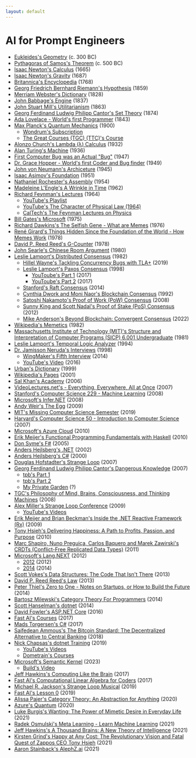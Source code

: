 ```yaml
---
layout: default
---
```


# AI for Prompt Engineers
- <span class=“math”>[Eukleides's Geometry](https://www.bing.com/search?q=euclidean+geometry) (c. 300 BC)</span>
- <span class=“math”>[Pythagoras of Samos's Theorem](https://resources.wolframcloud.com/FormulaRepository/resources/Pythagorean-Theorem) (c. 500 BC)</span>
- <span class=“math”>[Isaac Newton's Calculus](https://www.thegreatcourses.com/courses/understanding-calculus-problems-solutions-and-tips) (1665)</span>
- <span class=“physics”>[Isaac Newton's Gravity](https://www.britannica.com/science/Newtons-law-of-gravitation) (1687)</span>
- <span class=“encyclopedia”>[Britannica's Encyclopedia](https://www.britannica.com) (1768)</span>
- <span class=“math”>[Georg Friedrich Bernhard Riemann's Hypothesis](https://youtu.be/YTCE2SXguwU) (1859)</span>
- <span class=“dictionary”>[Merriam Webster's Dictionary](https://www.merriam-webster.com) (1828)</span>
- <span class=“computer-science”>[John Babbage's Engine](https://www.computerhistory.org/babbage) (1837)</span>
- <span class=“philosophy”>[John Stuart Mill's Utilitarianism](https://www.youtube.com/watch?v=03ESwNlyG8k) (1863)</span>
- <span class=“math”>[Georg Ferdinand Ludwig Philipp Cantor's Set Theory](https://en.wikipedia.org/wiki/Set_theory) (1874)</span>
- <span class=“computer-science”>[Ada Lovelace - World's first Programmer](https://www.britannica.com/story/ada-lovelace-the-first-computer-programmer) (1843)</span>
- <span class=“physics”>[Max Planck's Quantum Mechanics](https://en.wikipedia.org/wiki/Max_Planck) (1900)</span>
  - <span class=“physics”>[Wondrum's Subscription](https://www.wondrium.com/quantum-mechanics)</span>
  - <span class=“physics”>[The Great Courses (TGC) (TTC)'s Course](https://www.thegreatcourses.com/courses/quantum-mechanics-the-physics-of-the-microscopic-world)</span>
- <span class=“math”>[Alonzo Church's Lambda (λ) Calculus](https://plato.stanford.edu/entries/church/supplementD.html) (1932)</span>
- <span class=“math”>[Alan Turing's Machine](https://plato.stanford.edu/entries/turing-machine) (1936)</span>
- <span class=“computer-science”>[First Computer Bug was an Actual "Bug"](https://education.nationalgeographic.org/resource/worlds-first-computer-bug) (1947)</span>
- <span class=“computer-science”>[Dr. Grace Hopper - World's first Coder and Bug finder](https://www.biography.com/scientist/grace-hopper) (1949)</span>
- <span class=“computer-science”>[John von Neumann's Archiceture](https://en.wikipedia.org/wiki/Von_Neumann_architecture) (1945)</span>
- <span class=“fiction”>[Isaac Asimov's Foundation](https://www.amazon.com/Foundation-Isaac-Asimov-audiobook/dp/B003IF37TK) (1951)</span>
- <span class=“computer-science”>[Nathaniel Rochester's Assembly](https://en.wikipedia.org/wiki/Assembly_language) (1954)</span>
- <span class=“fiction”>[Madeleine L'Engle's A Wrinkle in Time](https://www.amazon.com/Wrinkle-Time-Archival-Author-Quintet/dp/B07JHTMZFX) (1962)</span>
- <span class=“physics”>[Richard Feynman's Lectures](https://en.wikipedia.org/wiki/Richard_Feynman) (1964)</span>
  - <span class=“physics”>[YouTube's Playlist](https://www.youtube.com/playlist?list=PLyQSN7X0ro23NUN9RYBP5xdBYoiv2_5y2)</span>
  - <span class=“physics”>[YouTube's The Character of Physical Law (1964)](https://www.youtube.com/watch?v=kEx-gRfuhhk)</span>
  - <span class=“physics”>[CalTech's The Feynman Lectures on Physics](https://www.feynmanlectures.caltech.edu)</span>
- <span class=“computer-science”>[Bill Gates's Microsoft](https://microsoft.com) (1975)</span>
- <span class="popular-science">[Richard Dawkins's The Selfish Gene - What are Memes](https://www.amazon.com/Extended-Selfish-Gene-Richard-Dawkins-dp-0198788789/dp/0198788789) (1976)</span>
- <span class="anthropology">[René Girard's Things Hidden Since the Foundation of the World - How Memes Work](https://www.amazon.com/Things-Hidden-Since-Foundation-World-ebook/dp/B0C6TWDPMR) (1978)</span>
- <span class=“computer-science”>[David P. Reed Reed's G-Counter](https://en.wikipedia.org/wiki/Conflict-free_replicated_data_type) (1978)</span>
- <span class=“math”>[John Searle's Chinese Room Argument](https://plato.stanford.edu/entries/chinese-room) (1980)</span>
- <span class=“computer-science”>[Leslie Lamport's Distributed Consensus](https://en.wikipedia.org/wiki/Consensus_(computer_science)) (1982)</span>
  - <span class=“computer-science”>[Hillel Wayne's Tackling Concurrency Bugs with TLA+](https://www.youtube.com/watch?v=_9B__0S21y8&t=554s) (2019)</span>
  - <span class=“computer-science”>[Leslie Lamport's Paxos Consensus](https://en.wikipedia.org/wiki/Paxos_(computer_science)) (1998)</span>
    - <span class=“computer-science”>[YouToube's Part 1](https://www.youtube.com/watch?v=tw3gsBms-f8) (2017)</span>
    - <span class=“computer-science”>[YouToube's Part 2](https://www.youtube.com/watch?v=8-Bc5Lqgx_c) (2017)</span>
  - <span class=“computer-science”>[Stanford's Raft Consensus](https://www.youtube.com/watch?v=ro2fU8_mr2w) (2014)</span>
  - <span class=“computer-science”>[Cynthia Dwork and Moni Naor's Blockchain Consensus](https://www.cbcamerica.org/blockchain-insights/blockchain-consensus-algorithms-what-and-how) (1992)</span>
  - <span class=“computer-science”>[Satoshi Nakamoto's Proof of Work (PoW) Consensus](https://www.youtube.com/watch?v=3EUAcxhuoU4) (2008)</span>
  - <span class=“computer-science”>[Sunny King and Scott Nadal's Proof of Stake (PoS) Consensus](https://www.youtube.com/watch?v=psKDXvXdr7k) (2012)</span>
  - <span class=“computer-science”>[Mike Anderson's Beyond Blockchain: Convergent Consensus](https://thestrangeloop.com/2022/beyond-blockchain-convergent-consensus.html) (2022)</span>
- <span class="cultural-evolution">[Wikipedia's Memetics](https://en.wikipedia.org/wiki/Memetics) (1982)</span>
- <span class=“computer-science”>[Massachusetts Institute of Technology (MIT)'s Structure and Interpretation of Computer Programs (SICP) 6.001 Undergraduate](https://ocw.mit.edu/courses/6-001-structure-and-interpretation-of-computer-programs-spring-2005/video_galleries/video-lectures) (1981)</span>
- <span class=“computer-science”>[Leslie Lamport's Temporal Logic Analyzer](https://lamport.azurewebsites.net/tla/tla.html) (1994)</span>
- <span class="spirituality">[Dr. Jamisson Neruda's Interviews](https://www.wingmakers.com/wp-content/uploads/2014/04/The-Complete-Neruda-Interviews-1-5.pdf) (1998)</span>
  - <span class="spirituality">[WingMaker's Fifth Interview](https://www.wingmakers.com/wp-content/uploads/2014/04/The-Fifth-Interview-of-Dr.-Neruda1.pdf) (2014)</span>
  - <span class="spirituality">[YouTube's Video](https://www.youtube.com/watch?v=2iU_0mdCZac) (2016)</span>
- <span class=“dictionary”>[Urban's Dictionary](https://www.urbandictionary.com) (1999)</span>
- [Wikipedia's Pages](https://en.wikipedia.org/wiki/History_of_Wikipedia) (2001)
- [Sal Khan's Academy](https://www.khanacademy.org) (2006)
- [VideoLectures.net's - Everything, Everywhere, All at Once](http://videolectures.net) (2007)
- [Stanford's Computer Science 229 - Machine Learning](https://see.stanford.edu/Course/CS229) (2008)
- [Microsoft's Infer.NET](https://github.com/dotnet/infer) (2008)
- [Andy Weir's The Egg](http://www.galactanet.com/oneoff/theegg_mod.html) (2009)
- [MIT's Missing Computer Science Semester](https://missing.csail.mit.edu) (2019)
- [Harvard's Computer Science 50 - Introduction to Computer Science](https://pll.harvard.edu/course/cs50-introduction-computer-science) (2007)
- [Microsoft's Azure Cloud](https://azure.com) (2010)
- [Erik Meijer's Functional Programming Fundamentals with Haskell](https://learn.microsoft.com/en-us/shows/c9-lectures-erik-meijer-functional-programming-fundamentals) (2010)
- [Don Syme's F#](https://walkingcat.github.io/ch9-index/Series_C9-Lectures-Dr-Don-Syme-Introduction-to-F-.html) (2005)
- [Anders Hejlsberg's .NET](https://en.wikipedia.org/wiki/.NET_Framework) (2002)
- [Anders Hejlsberg's C#](https://en.wikipedia.org/wiki/C_Sharp_syntax) (2000)
- [Douglas Hofstadter's Strange Loop](https://www.amazon.com/I-Am-Strange-Loop-audiobook/dp/B07HJCBXD8) (2007)
- [Georg Ferdinand Ludwig Philipp Cantor's Dangerous Knowledge](https://rutracker.org) (2007)
  - [tpb's Part 1](https://tpb.party/torrent/4235405/BBC_Dangerous_Knowledge_1of2_2007_DVBC_XviD_MP3)
  - [tpb's Part 2](https://tpb.party/torrent/4235408/BBC_Dangerous_Knowledge_2of2_2007_DVBC_XviD_MP3)
  - [My Private Garden](torrentleech.org) (?)
- [TGC's Philosophy of Mind, Brains, Consciousness, and Thinking Machines](https://www.thegreatcourses.com/courses/philosophy-of-mind-brains-consciousness-and-thinking-machines) (2008)
- [Alex Miller's Strange Loop Conference](https://thestrangeloop.com) (2009)
  - [YouTube's Videos](https://www.youtube.com/@StrangeLoopConf)
- [Erik Meijer and Brian Beckman's Inside the .NET Reactive Framework (Rx)](https://www.youtube.com/watch?v=looJcaeboBY) (2009)
- [Tony Hsieh's Delivering Happiness: A Path to Profits, Passion, and Purpose](https://www.amazon.com/Delivering-Happiness-Profits-Passion-Purpose-ebook/dp/B003JTHXN6) (2010)
- [Marc Shapiro, Nuno Preguiça, Carlos Baquero and Marek Zawirski's CRDTs (Conflict-Free Replicated Data Types)](https://www.youtube.com/watch?v=9xFfOhasiOE) (2011)
- [Microsoft's Lang.NEXT](https://learn.microsoft.com/en-us/events/lang-next-2012) (2012)
  - [2012](https://learn.microsoft.com/en-us/events/lang-next-2012) (2012)
  - [2014](https://learn.microsoft.com/en-us/events/lang-next-2014) (2014)
- [Scott Vokes's Data Structures: The Code That Isn't There](https://www.infoq.com/presentations/Data-Structures) (2013)
- [David P. Reed Reed's Law](https://en.wikipedia.org/wiki/Reed%27s_law) (2013)
- [Peter Thiel's Zero to One - Notes on Startups, or How to Build the Future](https://www.amazon.com/Zero-One-Notes-Startups-Future-ebook/dp/B003JTHXN6) (2014)
- [Bartosz Milewski's Category Theory For Programmers](https://github.com/hmemcpy/milewski-ctfp-pdf) (2014)
- [Scott Hanselman's dotnet](https://dotnet.microsoft.com) (2014)
- [David Fowler's ASP.NET Core](https:/asp.net) (2016)
- [Fast AI's Courses](https://course.fast.ai) (2017)
- [Mads Torgersen's C#](https://github.com/dotnet/csharplang) (2017)
- [Saifedean Ammous's The Bitcoin Standard: The Decentralized Alternative to Central Banking](https://www.amazon.com/gp/product/1119473861) (2018)
- [Nick Chapsas's dotnet Training](https://twitter.com/nickchapsas) (2019)
  - [YouTube's Videos](https://www.youtube.com/@nickchapsas)
  - [Dometrain's Courses](https://dometrain.com)
- [Microsoft's Semantic Kernel](https://github.com/microsoft/semantic-kernel) (2023)
  - [Build's Video](https://youtu.be/EB90z-ugdl8)
- [Jeff Hawkins's Computing Like the Brain](https://www.youtube.com/watch?v=VVbqlwCqWFc) (2017)
- [Fast AI's Computational Linear Algebra for Coders](https://github.com/fastai/numerical-linear-algebra) (2017)
- [Michael R. Jackson's Strange Loop Musical](https://strangeloopmusical.com) (2019)
- [Fast AI's Lesson 0](https://www.youtube.com/watch?v=gGxe2mN3kAg) (2019)
- [Alissa Pajer's Category Theory: An Abstraction for Anything](https://www.youtube.com/watch?v=OLh7KKgyHoY) (2020)
- [Azure's Quantum](https://learn.microsoft.com/en-us/azure/quantum/install-overview-qdk) (2020)
- [Luke Burgis's Wanting: The Power of Mimetic Desire in Everyday Life](https://www.amazon.com/gp/product/1250262488) (2021)
- [Radek Osmulski's Meta Learning - Learn Machine Learning](https://rosmulski.gumroad.com/l/learn_machine_learning) (2021)
- [Jeff Hawkins's A Thousand Brains: A New Theory of Intelligence](https://www.amazon.com/gp/product/1541675819) (2021)
- [Kirsten Grind's Happy at Any Cost: The Revolutionary Vision and Fatal Quest of Zappos CEO Tony Hsieh](https://www.amazon.com/Happy-Any-Cost-Revolutionary-Vision/dp/B09GW9GDGC) (2021)
- [Aaron Stainback](https://github.com/AceHack)['s AlephZ.ai](https://github.com/AlephZ-ai/AlephZ.ai) (2021)
